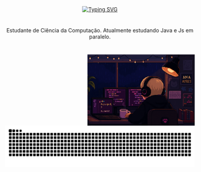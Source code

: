 <div align="center">
  <a href="https://git.io/typing-svg">
    <img src="https://readme-typing-svg.demolab.com?font=Fira+Code&weight=500&size=22&pause=1000&color=FF00F6&center=true&vCenter=true&random=false&width=524&lines=%E2%8A%B9+Oiii,+eu+sou+a+Ayres!+%E2%8A%B9+" alt="Typing SVG">
  </a>
</div>

#

<p align="center">Estudante de Ciência da Computação. Atualmente estudando Java e Js em paralelo.

#

<img align="right" alt="" height="190px" src="./src/codeme.png">
  
#

<picture align="center">
  <source media="(prefers-color-scheme: dark)" srcset="https://raw.githubusercontent.com/ayresnator/ayresnator/output/github-contribution-grid-snake-dark.svg">
  <source media="(prefers-color-scheme: light)" srcset="https://raw.githubusercontent.com/ayresnator/ayresnator/output/github-contribution-grid-snake-dark.svg">
  <img align="center" alt="github contribution grid snake animation" src="https://raw.githubusercontent.com/ayresnator/ayresnator/output/github-contribution-grid-snake.svg">
</picture>
